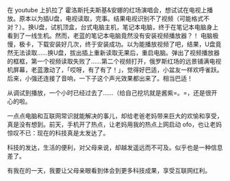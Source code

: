 在 youtube 上扒拉了 霍洛斯托夫斯基&安娜的红场演唱会，想试试在电视上播放。原本以为插U盘，电视读取，完事。结果电视识别不了视频（可能格式不对？）。换U盘，试机顶盒，台式电脑主机，笔记本电脑，终于在笔记本电脑身上看到了一线生机。然而，老蓝的笔记本电脑竟然没有安装视频播放器？！ 电脑极慢，极卡，下载安装好几次，终于安装成功。以为能播放视频了吧，结果，U盘竟然无法读取……换U盘，拔出插上重新读取无果后，重启电脑。弹出了视频播放器的框框，第一个视频读取失败了……第二个视频打开，俄罗斯红场的远景铺满电视机屏幕，老蓝激动了，「哎呀，有了有了！」，觉得好巴适，小盆友一样欢呼雀跃。后来，小强还连接了音响，一下子这个声光效果都出来了。相当巴适！

从调试到播放，一个小时已经过去了……（给自己挖坑就是酱紫=。=，还是很开心的啦。

一点点电脑和互联网常识就能解决的事儿，却给老爸老妈带来巨大的欢愉和享受，真是没有想到。前天，手机开了热点，让老妈用我的热点上网启动 ofo，也让老妈惊叹不已：现在的科技真是太发达了。

科技的发达，生活的便利，对父母来说，却越发遥远而不可及。似乎也是一种信息差了。

有我在的一天，我要让父母亲眼看到体会到更多科技成果，享受互联网红利。


